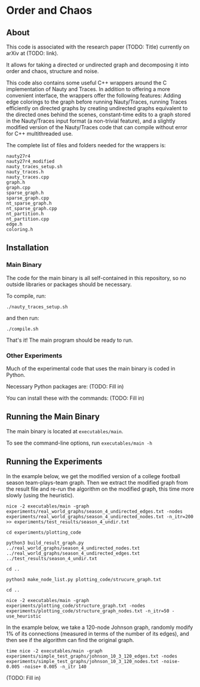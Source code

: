 # Order and Chaos

## About

This code is associated with the research paper (TODO: Title) currently on arXiv at (TODO: link).

It allows for taking a directed or undirected graph and decomposing it into order and chaos, structure and noise.

This code also contains some useful C++ wrappers around the C implementation of Nauty and Traces. In addition to offering a more convenient interface, the wrappers offer the following features: Adding edge colorings to the graph before running Nauty/Traces, running Traces efficiently on directed graphs by creating undirected graphs equivalent to the directed ones behind the scenes, constant-time edits to a graph stored in the Nauty/Traces input format (a non-trivial feature), and a slightly modified version of the Nauty/Traces code that can compile without error for C++ multithreaded use.

The complete list of files and folders needed for the wrappers is:

```
nauty27r4
nauty27r4_modified
nauty_traces_setup.sh
nauty_traces.h
nauty_traces.cpp
graph.h
graph.cpp
sparse_graph.h
sparse_graph.cpp
nt_sparse_graph.h
nt_sparse_graph.cpp
nt_partition.h
nt_partition.cpp
edge.h
coloring.h
```



## Installation

### Main Binary

The code for the main binary is all self-contained in this repository, so no outside libraries or packages should be necessary.

To compile, run:

`./nauty_traces_setup.sh`

and then run:

`./compile.sh`

That's it! The main program should be ready to run.


### Other Experiments

Much of the experimental code that uses the main binary is coded in Python.

Necessary Python packages are: (TODO: Fill in)

You can install these with the commands: (TODO: Fill in) 


## Running the Main Binary

The main binary is located at `executables/main`.

To see the command-line options, run `executables/main -h`


## Running the Experiments

In the example below, we get the modified version of a college football season team-plays-team graph. Then we extract the modified graph from the result file and re-run the algorithm on the modified graph, this time more slowly (using the heuristic).

```
nice -2 executables/main -graph experiments/real_world_graphs/season_4_undirected_edges.txt -nodes experiments/real_world_graphs/season_4_undirected_nodes.txt -n_itr=200 >> experiments/test_results/season_4_undir.txt

cd experiments/plotting_code

python3 build_result_graph.py ../real_world_graphs/season_4_undirected_nodes.txt ../real_world_graphs/season_4_undirected_edges.txt ../test_results/season_4_undir.txt

cd ..

python3 make_node_list.py plotting_code/strucure_graph.txt

cd ..

nice -2 executables/main -graph experiments/plotting_code/structure_graph.txt -nodes experiments/plotting_code/structure_graph_nodes.txt -n_itr=50 -use_heuristic
```


In the example below, we take a 120-node Johnson graph, randomly modify 1% of its connections (measured in terms of the number of its edges), and then see if the algorithm can find the original graph.

```
time nice -2 executables/main -graph experiments/simple_test_graphs/johnson_10_3_120_edges.txt -nodes experiments/simple_test_graphs/johnson_10_3_120_nodes.txt -noise- 0.005 -noise+ 0.005 -n_itr 140
```

(TODO: Fill in)
